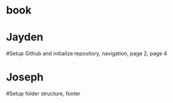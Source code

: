 # book
#
# Jayden
#Setup Github and initialize repository, navigation, page 2, page 4
# Joseph
#Setup folder structure, footer